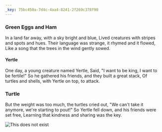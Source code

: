 ```yaml
---
_key: 75bc450a-7d4c-4aa4-8241-2f269c378f90
---
```


### Green Eggs and Ham

In a land far away, with a sky bright and blue,
Lived creatures with stripes and spots and hues.
Their language was strange, it rhymed and it flowed,
Like a song that the trees in the wind gently sowed.

#### Yertle

One day, a young creature named Yertle,
Said, "I want to be king, I want to be fertile!"
So he gathered his friends, and they built a great stack,
Of turtles and shells, with Yertle on top, to attack.

### Turtle

But the weight was too much, the turtles cried out,
"We can't take it anymore, we're starting to pout!"
So Yertle fell down, and his friends were set free,
Learning that kindness and sharing was the key.

![This does not exist](e04e3a0d-af98-4751-8afb-ab5a55a8ba88)
